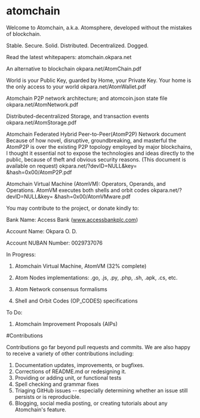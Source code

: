 # atomchain
Welcome to Atomchain, a.k.a. Atomsphere,
developed without the mistakes of blockchain.

Stable. Secure. Solid.
Distributed. Decentralized. Dogged.

Read the latest whitepapers:
atomchain.okpara.net

An alternative to blockchain
okpara.net/AtomChain.pdf

World is your Public Key, guarded by Home, your Private Key.
Your home is the only access to your world
okpara.net/AtomWallet.pdf

Atomchain P2P network architecture; and atomcoin.json state file
okpara.net/AtomNetwork.pdf

Distributed-decentralized Storage, and transaction events
okpara.net/AtomStorage.pdf

Atomchain Federated Hybrid Peer-to-Peer(AtomP2P) Network
document 
Because of how novel, disruptive, groundbreaking, 
and masterful the AtomP2P is over the existing P2P topology employed by major blockchains, 
I thought it essential not to expose the technologies and ideas directly to the public, 
because of theft and obvious security reasons.
(This document is available on request)
okpara.net/?devID=NULL&key= &hash=0x00/AtomP2P.pdf


Atomchain Virtual Machine (AtomVM): Operators, Operands, and Operations.
AtomVM executes both shells and orbit codes
okpara.net/?devID=NULL&key= &hash=0x00/AtomVMware.pdf

You may contribute to the project, or donate kindly to: 

Bank Name: Access Bank (www.accessbankplc.com)

Account Name: Okpara O. D.

Account NUBAN Number: 0029737076

In Progress:

1. Atomchain Virtual Machine, AtomVM (32% complete)

2. Atom Nodes implementations: .go, .js, .py, .php, .sh, .apk, .cs, etc.

3. Atom Network consensus formalisms

4. Shell and Orbit Codes (OP_CODES) specifications

To Do:

1. Atomchain Improvement Proposals (AIPs)

#Contributions

Contributions go far beyond pull requests and commits. 
We are also happy to receive a variety of other contributions including:

1. Documentation updates, improvements, or bugfixes.
2. Corrections of README.md or redesigning it.
3. Providing or adding unit, or functional tests
4. Spell checking and grammar fixes
5. Triaging GitHub issues -- especially determining whether an issue still persists or is reproducible.
6. Blogging, social media posting, or creating tutorials about any Atomchain's feature.
